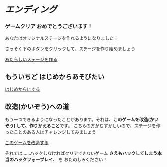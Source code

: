 # *エンディング*

### ゲームクリア おめでとうございます！

あなたはオリジナルステージを作れるようになりました！

さっそく下のボタンをクリックして、ステージを作り始めましょう

[あたらしいステージを作る](https://make-rpg.hackforplay.xyz)

## もういちど はじめからあそびたい

[はじめからにする](stages/1/index.html)

## 改造(かいぞう)への道

もう一つできるようになったことがあります。それは、**このゲームを改造(かいぞう) して、作りかえること**です。
こちらの方がむずかしいので、ステージを作ったことのある人はチャレンジしてみましょう

[このゲームを改造する](stages/7/index.html)


それでは……ハックしなければクリアできないゲーム
**さえもハックしてしまう本当のハックフォープレイ**、
を おたのしみください！

